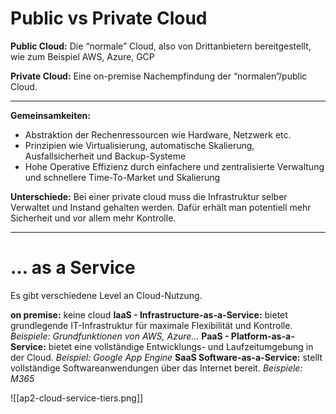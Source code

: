 # Public vs Private Cloud

**Public Cloud:** Die “normale” Cloud, also von Drittanbietern bereitgestellt, wie zum Beispiel AWS, Azure, GCP

**Private Cloud:** Eine on-premise Nachempfindung der “normalen”/public Cloud.

--- 

**Gemeinsamkeiten:** 
- Abstraktion der Rechenressourcen wie Hardware, Netzwerk etc.
- Prinzipien wie Virtualisierung, automatische Skalierung, Ausfallsicherheit und Backup-Systeme
- Hohe Operative Effizienz durch einfachere und zentralisierte Verwaltung und schnellere Time-To-Market und Skalierung

**Unterschiede:** 
Bei einer private cloud muss die Infrastruktur selber Verwaltet und Instand gehalten werden. Dafür erhält man potentiell mehr Sicherheit und vor allem mehr Kontrolle. 

---
# … as a Service
Es gibt verschiedene Level an Cloud-Nutzung.

**on premise:** keine cloud
**IaaS - Infrastructure-as-a-Service:** bietet grundlegende IT-Infrastruktur für maximale Flexibilität und Kontrolle.
	*Beispiele: Grundfunktionen von AWS, Azure…*
**PaaS - Platform-as-a-Service:** bietet eine vollständige Entwicklungs- und Laufzeitumgebung in der Cloud.
	*Beispiel: Google App Engine*
**SaaS Software-as-a-Service:** stellt vollständige Softwareanwendungen über das Internet bereit.
	*Beispiele: M365*

![[ap2-cloud-service-tiers.png]]
